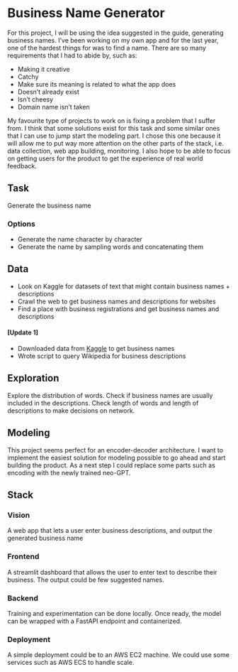 # Business Name Generator

For this project, I will be using the idea suggested in the guide, generating business names. I’ve been working on my own app and for the last year, one of the hardest things for was to find a name. There are so many requirements that I had to abide by, such as:
- Making it creative
- Catchy
- Make sure its meaning is related to what the app does
- Doesn’t already exist
- Isn’t cheesy
- Domain name isn’t taken

My favourite type of projects to work on is fixing a problem that I suffer from.
I think that some solutions exist for this task and some similar ones that I can use to jump start the modeling part. I chose this one because it will allow me to put way more attention on the other parts of the stack, i.e. data collection, web app building, monitoring. I also hope to be able to focus on getting users for the product to get the experience of real world feedback.
## Task
Generate the business name
### Options
- Generate the name character by character
- Generate the name by sampling words and concatenating them
## Data
- Look on Kaggle for datasets of text that might contain business names + descriptions
- Crawl the web to get business names and descriptions for websites
- Find a place with business registrations and get business names and descriptions

#### [Update 1]
- Downloaded data from [Kaggle](https://www.kaggle.com/peopledatalabssf/free-7-million-company-dataset) to get business names
- Wrote script to query Wikipedia for business descriptions

## Exploration
Explore the distribution of words. Check if business names are usually included in the descriptions. Check length of words and length of descriptions to make decisions on network.
## Modeling
This project seems perfect for an encoder-decoder architecture. I want to implement the easiest solution for modeling possible to go ahead and start building the product. As a next step I could replace some parts such as encoding with the newly trained neo-GPT.
## Stack
### Vision
A web app that lets a user enter business descriptions, and output the generated business name
### Frontend
A streamlit dashboard that allows the user to enter text to describe their business. The output could be few suggested names.
### Backend
Training and experimentation can be done locally. Once ready, the model can be wrapped with a FastAPI endpoint and containerized.
### Deployment
A simple deployment could be to an AWS EC2 machine. We could use some services such as AWS ECS to handle scale.
